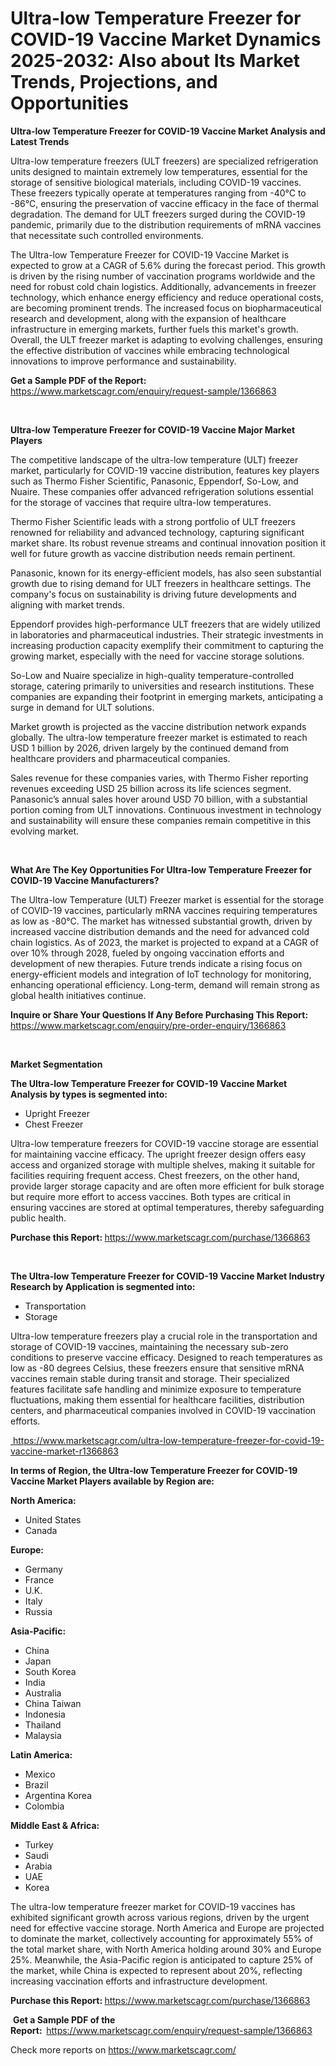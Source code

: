 <p><h1>Ultra-low Temperature Freezer for COVID-19 Vaccine Market Dynamics 2025-2032: Also about Its Market Trends, Projections, and Opportunities</h1></p><p><strong>Ultra-low Temperature Freezer for COVID-19 Vaccine Market Analysis and Latest Trends</strong></p>
<p><p>Ultra-low temperature freezers (ULT freezers) are specialized refrigeration units designed to maintain extremely low temperatures, essential for the storage of sensitive biological materials, including COVID-19 vaccines. These freezers typically operate at temperatures ranging from -40°C to -86°C, ensuring the preservation of vaccine efficacy in the face of thermal degradation. The demand for ULT freezers surged during the COVID-19 pandemic, primarily due to the distribution requirements of mRNA vaccines that necessitate such controlled environments.</p><p>The Ultra-low Temperature Freezer for COVID-19 Vaccine Market is expected to grow at a CAGR of 5.6% during the forecast period. This growth is driven by the rising number of vaccination programs worldwide and the need for robust cold chain logistics. Additionally, advancements in freezer technology, which enhance energy efficiency and reduce operational costs, are becoming prominent trends. The increased focus on biopharmaceutical research and development, along with the expansion of healthcare infrastructure in emerging markets, further fuels this market's growth. Overall, the ULT freezer market is adapting to evolving challenges, ensuring the effective distribution of vaccines while embracing technological innovations to improve performance and sustainability.</p></p>
<p><strong>Get a Sample PDF of the Report:&nbsp;</strong> <a href="https://www.marketscagr.com/enquiry/request-sample/1366863?utm_campaign=3308&utm_medium=2&utm_source=Github&utm_content=ia&utm_term=22032025&utm_id=ultra-low-temperature-freezer-for-covid-19-vaccine">https://www.marketscagr.com/enquiry/request-sample/1366863</a></p>
<p>&nbsp;</p>
<p><strong>Ultra-low Temperature Freezer for COVID-19 Vaccine Major Market Players</strong></p>
<p><p>The competitive landscape of the ultra-low temperature (ULT) freezer market, particularly for COVID-19 vaccine distribution, features key players such as Thermo Fisher Scientific, Panasonic, Eppendorf, So-Low, and Nuaire. These companies offer advanced refrigeration solutions essential for the storage of vaccines that require ultra-low temperatures.</p><p>Thermo Fisher Scientific leads with a strong portfolio of ULT freezers renowned for reliability and advanced technology, capturing significant market share. Its robust revenue streams and continual innovation position it well for future growth as vaccine distribution needs remain pertinent.</p><p>Panasonic, known for its energy-efficient models, has also seen substantial growth due to rising demand for ULT freezers in healthcare settings. The company's focus on sustainability is driving future developments and aligning with market trends.</p><p>Eppendorf provides high-performance ULT freezers that are widely utilized in laboratories and pharmaceutical industries. Their strategic investments in increasing production capacity exemplify their commitment to capturing the growing market, especially with the need for vaccine storage solutions.</p><p>So-Low and Nuaire specialize in high-quality temperature-controlled storage, catering primarily to universities and research institutions. These companies are expanding their footprint in emerging markets, anticipating a surge in demand for ULT solutions.</p><p>Market growth is projected as the vaccine distribution network expands globally. The ultra-low temperature freezer market is estimated to reach USD 1 billion by 2026, driven largely by the continued demand from healthcare providers and pharmaceutical companies.</p><p>Sales revenue for these companies varies, with Thermo Fisher reporting revenues exceeding USD 25 billion across its life sciences segment. Panasonic’s annual sales hover around USD 70 billion, with a substantial portion coming from ULT innovations. Continuous investment in technology and sustainability will ensure these companies remain competitive in this evolving market.</p></p>
<p>&nbsp;</p>
<p><strong>What Are The Key Opportunities For Ultra-low Temperature Freezer for COVID-19 Vaccine Manufacturers?</strong></p>
<p><p>The Ultra-low Temperature (ULT) Freezer market is essential for the storage of COVID-19 vaccines, particularly mRNA vaccines requiring temperatures as low as -80°C. The market has witnessed substantial growth, driven by increased vaccine distribution demands and the need for advanced cold chain logistics. As of 2023, the market is projected to expand at a CAGR of over 10% through 2028, fueled by ongoing vaccination efforts and development of new therapies. Future trends indicate a rising focus on energy-efficient models and integration of IoT technology for monitoring, enhancing operational efficiency. Long-term, demand will remain strong as global health initiatives continue.</p></p>
<p><strong>Inquire or Share Your Questions If Any Before Purchasing This Report:</strong> <a href="https://www.marketscagr.com/enquiry/pre-order-enquiry/1366863?utm_campaign=3308&utm_medium=2&utm_source=Github&utm_content=ia&utm_term=22032025&utm_id=ultra-low-temperature-freezer-for-covid-19-vaccine">https://www.marketscagr.com/enquiry/pre-order-enquiry/1366863</a></p>
<p>&nbsp;</p>
<p><strong>Market Segmentation</strong></p>
<p><strong>The Ultra-low Temperature Freezer for COVID-19 Vaccine Market Analysis by types is segmented into:</strong></p>
<p><ul><li>Upright Freezer</li><li>Chest Freezer</li></ul></p>
<p><p>Ultra-low temperature freezers for COVID-19 vaccine storage are essential for maintaining vaccine efficacy. The upright freezer design offers easy access and organized storage with multiple shelves, making it suitable for facilities requiring frequent access. Chest freezers, on the other hand, provide larger storage capacity and are often more efficient for bulk storage but require more effort to access vaccines. Both types are critical in ensuring vaccines are stored at optimal temperatures, thereby safeguarding public health.</p></p>
<p><strong>Purchase this Report:&nbsp;</strong><a href="https://www.marketscagr.com/purchase/1366863?utm_campaign=3308&utm_medium=2&utm_source=Github&utm_content=ia&utm_term=22032025&utm_id=ultra-low-temperature-freezer-for-covid-19-vaccine">https://www.marketscagr.com/purchase/1366863</a></p>
<p>&nbsp;</p>
<p><strong>The Ultra-low Temperature Freezer for COVID-19 Vaccine Market Industry Research by Application is segmented into:</strong></p>
<p><ul><li>Transportation</li><li>Storage</li></ul></p>
<p><p>Ultra-low temperature freezers play a crucial role in the transportation and storage of COVID-19 vaccines, maintaining the necessary sub-zero conditions to preserve vaccine efficacy. Designed to reach temperatures as low as -80 degrees Celsius, these freezers ensure that sensitive mRNA vaccines remain stable during transit and storage. Their specialized features facilitate safe handling and minimize exposure to temperature fluctuations, making them essential for healthcare facilities, distribution centers, and pharmaceutical companies involved in COVID-19 vaccination efforts.</p></p>
<p><a href="https://www.marketscagr.com/ultra-low-temperature-freezer-for-covid-19-vaccine-market-r1366863?utm_campaign=3308&utm_medium=2&utm_source=Github&utm_content=ia&utm_term=22032025&utm_id=ultra-low-temperature-freezer-for-covid-19-vaccine">&nbsp;https://www.marketscagr.com/ultra-low-temperature-freezer-for-covid-19-vaccine-market-r1366863</a></p>
<p><strong>In terms of Region, the Ultra-low Temperature Freezer for COVID-19 Vaccine Market Players available by Region are:</strong></p>
<p>
    <p> <strong> North America: </strong>
        <ul>
            <li>United States</li>
            <li>Canada</li>
        </ul>
        </p> 
    <p> <strong> Europe: </strong>
        <ul>
            <li>Germany</li>
            <li>France</li>
            <li>U.K.</li>
            <li>Italy</li>
            <li>Russia</li>
        </ul>
        </p> 
    <p> <strong> Asia-Pacific: </strong>
        <ul>
            <li>China</li>
            <li>Japan</li>
            <li>South Korea</li>
            <li>India</li>
            <li>Australia</li>
            <li>China Taiwan</li>
            <li>Indonesia</li>
            <li>Thailand</li>
            <li>Malaysia</li>
        </ul>
        </p> 
    <p> <strong> Latin America: </strong>
        <ul>
            <li>Mexico</li>
            <li>Brazil</li>
            <li>Argentina Korea</li>
            <li>Colombia</li>
        </ul>
        </p> 
    <p> <strong> Middle East & Africa: </strong>
        <ul>
            <li>Turkey</li>
            <li>Saudi</li>
            <li>Arabia</li>
            <li>UAE</li>
            <li>Korea</li>
        </ul>
    </p>
    </p>
<p><p>The ultra-low temperature freezer market for COVID-19 vaccines has exhibited significant growth across various regions, driven by the urgent need for effective vaccine storage. North America and Europe are projected to dominate the market, collectively accounting for approximately 55% of the total market share, with North America holding around 30% and Europe 25%. Meanwhile, the Asia-Pacific region is anticipated to capture 25% of the market, while China is expected to represent about 20%, reflecting increasing vaccination efforts and infrastructure development.</p></p>
<p><strong>Purchase this Report: </strong><a href="https://www.marketscagr.com/purchase/1366863?utm_campaign=3308&utm_medium=2&utm_source=Github&utm_content=ia&utm_term=22032025&utm_id=ultra-low-temperature-freezer-for-covid-19-vaccine">https://www.marketscagr.com/purchase/1366863</a></p>
<p>&nbsp;<strong>Get a Sample PDF of the Report:&nbsp;&nbsp;</strong><a href="https://www.marketscagr.com/enquiry/request-sample/1366863?utm_campaign=3308&utm_medium=2&utm_source=Github&utm_content=ia&utm_term=22032025&utm_id=ultra-low-temperature-freezer-for-covid-19-vaccine">https://www.marketscagr.com/enquiry/request-sample/1366863</a></p>
<p><strong></strong></p>
<p>Check more reports on <a href="https://www.marketscagr.com/?utm_campaign=3308&utm_medium=2&utm_source=Github&utm_content=ia&utm_term=22032025&utm_id=ultra-low-temperature-freezer-for-covid-19-vaccine">https://www.marketscagr.com/</a></p>